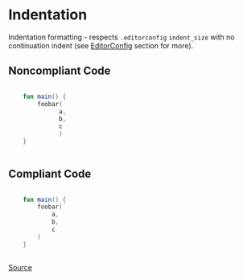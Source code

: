 # Indentation

Indentation formatting - respects `.editorconfig` `indent_size` with no continuation indent (see [EditorConfig](../configuration-ktlint/) section for more).

## Noncompliant Code

```kotlin

    fun main() {
        foobar(
              a,
              b,
              c
              )
    }
    
```
## Compliant Code

```kotlin

    fun main() {
        foobar(
            a,
            b,
            c
        )
    }
    
```

[Source](https://detekt.dev/docs/rules/formatting#indentation)

